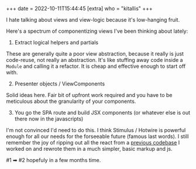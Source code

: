 +++
date = 2022-10-11T15:44:45
[extra]
who = "kitallis"
+++

I hate talking about views and view-logic because it's low-hanging fruit.

Here's a spectrum of componentizing views I've been thinking about lately:

1. Extract logical helpers and partials

These are generally quite a poor view abstraction, because it really is just code-reuse, not really an abstraction. It's like stuffing away code inside a `Module` and calling it a refactor. It is cheap and effective enough to start off with.

2. Presenter objects / ViewComponents

Solid ideas here. Fair bit of upfront work required and you have to be meticulous about the granularity of your components.

3. You go the SPA route and build JSX components (or whatever else is out there now in the javascripts)

I'm not convinced I'd need to do this. I think Stimulus / Hotwire is powerful enough for all our needs for the forseeable future (famous last words). I still remember the joy of ripping out all the react from a [previous codebase](https://github.com/simpledotorg/simple-server) I worked on and rewrote them in a much simpler, basic markup and js.

#1 ➡ #2 hopefuly in a few months time.
